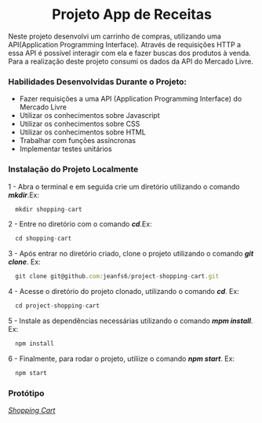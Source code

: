<h1 align="center">Projeto App de Receitas</h1>

Neste projeto desenvolvi um carrinho de compras, utilizando uma API(Application Programming Interface). Através de requisições HTTP a essa API é possível interagir com ela e fazer buscas dos produtos à venda. Para a realização deste projeto consumi os dados da API do Mercado Livre.

### Habilidades Desenvolvidas Durante o Projeto:

- Fazer requisições a uma API (Application Programming Interface) do Mercado Livre
- Utilizar os conhecimentos sobre Javascript
- Utilizar os conhecimentos sobre CSS
- Utilizar os conhecimentos sobre HTML
- Trabalhar com funções assíncronas
- Implementar testes unitários


### Instalação do Projeto Localmente

1 - Abra o terminal e em seguida crie um diretório utilizando o comando ***mkdir***.Ex:
```javascript
  mkdir shopping-cart
```
2 - Entre no diretório com o comando ***cd***.Ex:
```javascript
  cd shopping-cart
```
3 - Após entrar no diretório criado, clone o projeto utilizando o comando ***git clone***. Ex:
```javascript
  git clone git@github.com:jeanfs6/project-shopping-cart.git
```

4 - Acesse o diretório do projeto clonado, utilizando o comando ***cd***. Ex:
```javascript
  cd project-shopping-cart
```
5 - Instale as dependências necessárias utilizando o comando ***mpm install***. Ex:
```javascript
  npm install
  ```
6 - Finalmente, para rodar o projeto,  utiliize o comando ***npm start***. Ex:
```javascript
  npm start
  ```
### Protótipo  

_[Shopping Cart](shopping-cart-seven-swart.vercel.app)_





